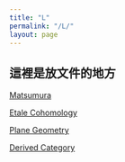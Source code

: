 ```yaml
---
title: "L"
permalink: "/L/"
layout: page
---
```


## 這裡是放文件的地方

[Matsumura][Matsumura]

[Etale Cohomology][EC]

[Plane Geometry][PG]

[Derived Category][DC]


[Matsumura]: /Matsumura.pdf
[EC]: /Etale_Cohomology.pdf
[PG]: /Plane_Geometry.pdf
[DC]: /Derived_category.pdf

